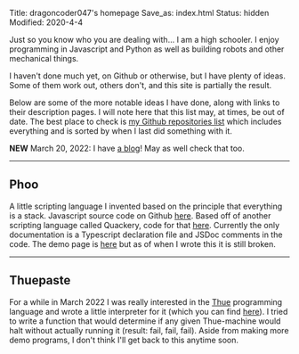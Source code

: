 Title: dragoncoder047's homepage
Save_as: index.html
Status: hidden
Modified: 2020-4-4

Just so you know who you are dealing with... I am a high schooler. I enjoy programming in Javascript and Python as well as building robots and other mechanical things.

I haven't done much yet, on Github or otherwise, but I have plenty of ideas. Some of them work out, others don't, and this site is partially the result.

Below are some of the more notable ideas I have done, along with links to their description pages. I will note here that this list may, at times, be out of date. The best place to check is [my Github repositories list](https://github.com/dragoncoder047?tab=repositories) which includes everything and is sorted by when I last did something with it.

**NEW** March 20, 2022: I have [a blog](/blog)! May as well check that too.

---

## Phoo

A little scripting language I invented based on the principle that everything is a stack. Javascript source code on Github [here](https://github.com/dragoncoder047/phoo). Based off of another scripting language called Quackery, code for that [here](https://github.com/GordonCharlton/Quackery). Currently the only documentation is a Typescript declaration file and JSDoc comments in the code. The demo page is [here](/phoo/) but as of when I wrote this it is still broken.

---

## Thuepaste

For a while in March 2022 I was really interested in the [Thue](https://en.wikipedia.org/wiki/Thue_(programming_language)) programming language and wrote a little interpreter for it (which you can find [here](/thuepaste/)). I tried to write a function that would determine if any given Thue-machine would halt without actually running it (result: fail, fail, fail). Aside from making more demo programs, I don't think I'll get back to this anytime soon.
